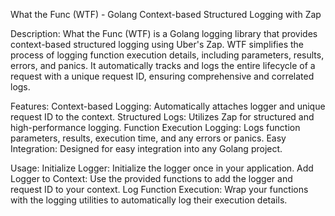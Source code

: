 What the Func (WTF) - Golang Context-based Structured Logging with Zap

Description:
What the Func (WTF) is a Golang logging library that provides context-based structured logging using Uber's Zap. WTF simplifies the process of logging function execution details, including parameters, results, errors, and panics. It automatically tracks and logs the entire lifecycle of a request with a unique request ID, ensuring comprehensive and correlated logs.

Features:
Context-based Logging: Automatically attaches logger and unique request ID to the context.
Structured Logs: Utilizes Zap for structured and high-performance logging.
Function Execution Logging: Logs function parameters, results, execution time, and any errors or panics.
Easy Integration: Designed for easy integration into any Golang project.

Usage:
Initialize Logger: Initialize the logger once in your application.
Add Logger to Context: Use the provided functions to add the logger and request ID to your context.
Log Function Execution: Wrap your functions with the logging utilities to automatically log their execution details.